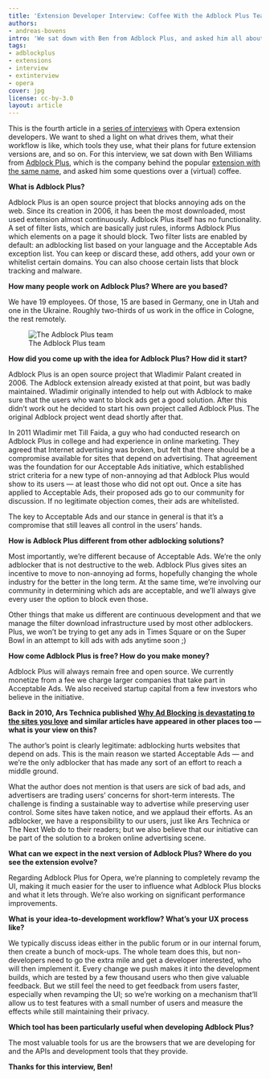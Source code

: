 ```yaml
---
title: 'Extension Developer Interview: Coffee With the Adblock Plus Team'
authors:
- andreas-bovens
intro: 'We sat down with Ben from Adblock Plus, and asked him all about the product, how it started, how it’s different, how the company behind it makes money, whether ad blocking is hurting the internet or not, and more.'
tags:
- adblockplus
- extensions
- interview
- extinterview
- opera
cover: jpg
license: cc-by-3.0
layout: article
---
```


This is the fourth article in a [series of interviews][1] with Opera extension developers. We want to shed a light on what drives them, what their workflow is like, which tools they use, what their plans for future extension versions are, and so on. For this interview, we sat down with Ben Williams from [Adblock Plus][2], which is the company behind the popular [extension with the same name][3], and asked him some questions over a (virtual) coffee.

[1]: /tags/extinterview/
[2]: http://adblockplus.org/
[3]: https://addons.opera.com/en/extensions/details/opera-adblock/

**What is Adblock Plus?**

Adblock Plus is an open source project that blocks annoying ads on the web. Since its creation in 2006, it has been the most downloaded, most used extension almost continuously. Adblock Plus itself has no functionality. A set of filter lists, which are basically just rules, informs Adblock Plus which elements on a page it should block. Two filter lists are enabled by default: an adblocking list based on your language and the Acceptable Ads exception list. You can keep or discard these, add others, add your own or whitelist certain domains. You can also choose certain lists that block tracking and malware.

**How many people work on Adblock Plus? Where are you based?**

We have 19 employees. Of those, 15 are based in Germany, one in Utah and one in the Ukraine. Roughly two-thirds of us work in the office in Cologne, the rest remotely.

<figure class="figure">
	<img src="{{ page.id }}/team.jpg" alt="The Adblock Plus team" class="figure__media">
	<figcaption class="figure__caption">The Adblock Plus team</figcaption>
</figure>

**How did you come up with the idea for Adblock Plus? How did it start?**

Adblock Plus is an open source project that Wladimir Palant created in 2006. The Adblock extension already existed at that point, but was badly maintained. Wladimir originally intended to help out with Adblock to make sure that the users who want to block ads get a good solution. After this didn’t work out he decided to start his own project called Adblock Plus. The original Adblock project went dead shortly after that.

In 2011 Wladimir met Till Faida, a guy who had conducted research on Adblock Plus in college and had experience in online marketing. They agreed that Internet advertising was broken, but felt that there should be a compromise available for sites that depend on advertising. That agreement was the foundation for our Acceptable Ads initiative, which established strict criteria for a new type of non-annoying ad that Adblock Plus would show to its users — at least those who did not opt out. Once a site has applied to Acceptable Ads, their proposed ads go to our community for discussion. If no legitimate objection comes, their ads are whitelisted.

The key to Acceptable Ads and our stance in general is that it’s a compromise that still leaves all control in the users’ hands.

**How is Adblock Plus different from other adblocking solutions?**

Most importantly, we’re different because of Acceptable Ads. We’re the only adblocker that is not destructive to the web. Adblock Plus gives sites an incentive to move to non-annoying ad forms, hopefully changing the whole industry for the better in the long term. At the same time, we’re involving our community in determining which ads are acceptable, and we’ll always give every user the option to block even those.

Other things that make us different are continuous development and that we manage the filter download infrastructure used by most other adblockers. Plus, we won’t be trying to get any ads in Times Square or on the Super Bowl in an attempt to kill ads with ads anytime soon ;)

**How come Adblock Plus is free? How do you make money?**

Adblock Plus will always remain free and open source. We currently monetize from a fee we charge larger companies that take part in Acceptable Ads. We also received startup capital from a few investors who believe in the initiative.

**Back in 2010, Ars Technica published [Why Ad Blocking is devastating to the sites you love][5] and similar articles have appeared in other places too — what is your view on this?**

[5]: http://arstechnica.com/business/2010/03/why-ad-blocking-is-devastating-to-the-sites-you-love/

The author’s point is clearly legitimate: adblocking hurts websites that depend on ads. This is the main reason we started Acceptable Ads — and we’re the only adblocker that has made any sort of an effort to reach a middle ground.

What the author does not mention is that users are sick of bad ads, and advertisers are trading users’ concerns for short-term interests. The challenge is finding a sustainable way to advertise while preserving user control. Some sites have taken notice, and we applaud their efforts. As an adblocker, we have a responsibility to our users, just like Ars Technica or The Next Web do to their readers; but we also believe that our initiative can be part of the solution to a broken online advertising scene.

**What can we expect in the next version of Adblock Plus? Where do you see the extension evolve?**

Regarding Adblock Plus for Opera, we’re planning to completely revamp the UI, making it much easier for the user to influence what Adblock Plus blocks and what it lets through. We’re also working on significant performance improvements.

**What is your idea-to-development workflow? What’s your UX process like?**

We typically discuss ideas either in the public forum or in our internal forum, then create a bunch of mock-ups. The whole team does this, but non-developers need to go the extra mile and get a developer interested, who will then implement it. Every change we push makes it into the development builds, which are tested by a few thousand users who then give valuable feedback. But we still feel the need to get feedback from users faster, especially when revamping the UI; so we’re working on a mechanism that’ll allow us to test features with a small number of users and measure the effects while still maintaining their privacy.

**Which tool has been particularly useful when developing Adblock Plus?**

The most valuable tools for us are the browsers that we are developing for and the APIs and development tools that they provide.

**Thanks for this interview, Ben!**
